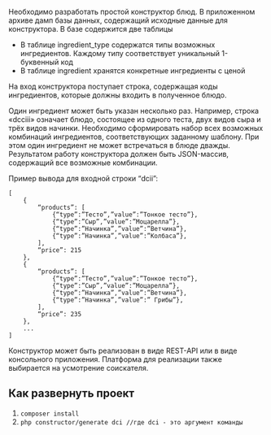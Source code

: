 Необходимо разработать простой конструктор блюд.
В приложенном архиве дамп базы данных, содержащий исходные данные для конструктора. В базе содержится две таблицы
- В таблице ingredient_type содержатся типы возможных ингредиентов. Каждому типу соответствует уникальный 1-буквенный код
- В таблице ingredient хранятся конкретные ингредиенты с ценой

На вход конструктора поступает строка, содержащая коды ингредиентов, которые должны входить в полученное блюдо.

Один ингредиент может быть указан несколько раз. Например, строка «dcciii» означает блюдо, состоящее из одного теста, двух видов сыра и трёх видов начинки.
Необходимо сформировать набор всех возможных комбинаций ингредиентов, соответствующих заданному шаблону. При этом один ингредиент не может встречаться в блюде дважды.
Результатом работу конструктора должен быть JSON-массив, содержащий все возможные комбинации.

Пример вывода для входной строки “dcii”:
```
[
    {
        “products”: [
	        {“type”:”Тесто”,”value”:”Тонкое тесто”},
	        {“type”:”Сыр”,”value”:”Моцарелла”},
	        {“type”:”Начинка”,”value”:”Ветчина”},
	        {“type”:”Начинка”,”value”:”Колбаса”},
        ],
        “price”: 215
    },
    {
        “products”: [
            {“type”:”Тесто”,”value”:”Тонкое тесто”},
            {“type”:”Сыр”,”value”:”Моцарелла”},
            {“type”:”Начинка”,”value”:”Ветчина”},
            {“type”:”Начинка”,”value”:” Грибы”},
        ],
        “price”: 235
    },
    ...
]
```
Конструктор может быть реализован в виде REST-API или в виде консольного приложения. Платформа для реализации также выбирается на усмотрение соискателя.

## Как развернуть проект
1. ```composer install```
2. ```php constructor/generate dci //где dci - это аргумент команды```